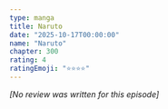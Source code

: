 ```yaml
---
type: manga
title: Naruto
date: "2025-10-17T00:00:00"
name: "Naruto"
chapter: 300
rating: 4
ratingEmoji: "⭐️⭐️⭐️⭐️"
---
```


_[No review was written for this episode]_